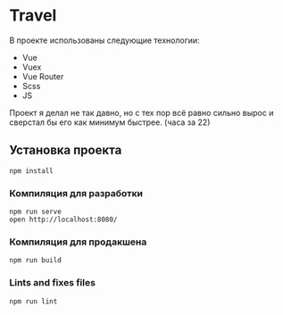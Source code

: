 # Travel

В проекте использованы следующие технологии:
- Vue
- Vuex
- Vue Router
- Scss
- JS

Проект я делал не так давно, но с тех пор всё равно сильно вырос и сверстал бы его как минимум быстрее. (часа за 22)

## Установка проекта
```
npm install
```

### Компиляция для разработки
```
npm run serve
open http://localhost:8080/
```

### Компиляция для продакшена
```
npm run build
```

### Lints and fixes files
```
npm run lint
```
